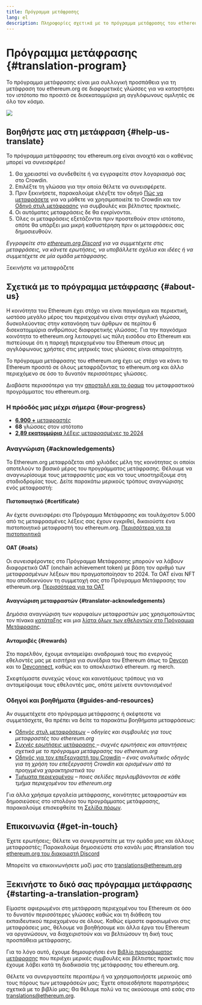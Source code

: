```yaml
---
title: Πρόγραμμα μετάφρασης
lang: el
description: Πληροφορίες σχετικά με το πρόγραμμα μετάφρασης του ethereum.org
---
```


# Πρόγραμμα μετάφρασης {#translation-program}

Το πρόγραμμα μετάφρασης είναι μια συλλογική προσπάθεια για τη μετάφραση του ethereum.org σε διαφορετικές γλώσσες για να καταστήσει τον ιστότοπο πιο προσιτό σε δισεκατομμύρια μη αγγλόφωνους ομιλητές σε όλο τον κόσμο.

![](./enterprise-eth.png)

## Βοηθήστε μας στη μετάφραση {#help-us-translate}

Το πρόγραμμα μετάφρασης του ethereum.org είναι ανοιχτό και ο καθένας μπορεί να συνεισφέρει!

1. Θα χρειαστεί να συνδεθείτε ή να εγγραφείτε στον λογαριασμό σας στο Crowdin.
2. Επιλέξτε τη γλώσσα για την οποία θέλετε να συνεισφέρετε.
3. Πριν ξεκινήσετε, παρακαλούμε ελέγξτε τον οδηγό [Πώς να μεταφράσετε](/contributing/translation-program/how-to-translate/) για να μάθετε να χρησιμοποιείτε το Crowdin και τον [Οδηγό στυλ μετάφρασης](/contributing/translation-program/translators-guide/) για συμβουλές και βέλτιστες πρακτικές.
4. Οι αυτόματες μεταφράσεις δε θα εγκρίνονται.
5. Όλες οι μεταφράσεις εξετάζονται πριν προστεθούν στον ιστότοπο, οπότε θα υπάρξει μια μικρή καθυστέρηση πριν οι μεταφράσεις σας δημοσιευθούν.

_Εγγραφείτε στο [ethereum.org Discord](/discord/) για να συμμετέχετε στις μεταφράσεις, να κάνετε ερωτήσεις, να υποβάλλετε σχόλια και ιδέες ή να συμμετέχετε σε μία ομάδα μετάφρασης._

<ButtonLink href="https://crowdin.com/project/ethereum-org/">
  Ξεκινήστε να μεταφράζετε
</ButtonLink>

## Σχετικά με το πρόγραμμα μετάφρασης {#about-us}

Η κοινότητα του Ethereum έχει στόχο να είναι παγκόσμια και περιεκτική, ωστόσο μεγάλο μέρος του περιεχομένου είναι στην αγγλική γλώσσα, δυσκολεύοντας στην κατανόηση των άρθρων σε περίπου 6 δισεκατομμύρια ανθρώπους διαφορετικής γλώσσας. Για την παγκόσμια κοινότητα το ethereum.org λειτουργεί ως πύλη εισόδου στο Ethereum και πιστεύουμε ότι η παροχή περιεχομένου του Ethereum στους μη αγγλόφωνους χρήστες στις μητρικές τους γλώσσες είναι απαραίτητη.

Το πρόγραμμα μετάφρασης του ethereum.org έχει ως στόχο να κάνει το Ethereum προσιτό σε όλους μεταφράζοντας το ethereum.org και άλλο περιεχόμενο σε όσο το δυνατόν περισσότερες γλώσσες.

Διαβάστε περισσότερα για την [ αποστολή και το όραμα](/contributing/translation-program/mission-and-vision) του μεταφραστικού προγράμματος του ethereum.org.

### Η πρόοδός μας μέχρι σήμερα {#our-progress}

- [**6.900 +** μεταφραστές](/contributing/translation-program/contributors/)
- **68** γλώσσες στον ιστότοπο
- [**2,89 εκατομμύρια** λέξεις μεταφρασμένες το 2024](/contributing/translation-program/acknowledgements/)

<TranslationChartImage />

### Αναγνώριση {#acknowledgements}

Το Ethereum.org μεταφράζεται από χιλιάδες μέλη της κοινότητας οι οποίοι αποτελούν το βασικό μέρος του προγράμματος μετάφρασης. Θέλουμε να αναγνωρίσουμε τους μεταφραστές μας και να τους υποστηρίξουμε στη σταδιοδρομίας τους. Δείτε παρακάτω μερικούς τρόπους αναγνώρισης ενός μεταφραστή:

#### Πιστοποιητικό {#certificate}

Αν έχετε συνεισφέρει στο Πρόγραμμα Μετάφρασης και τουλάχιστον 5.000 από τις μεταφρασμένες λέξεις σας έχουν εγκριθεί, δικαιούστε ένα πιστοποιητικό μεταφραστή του ethereum.org. [Περισσότερα για τα πιστοποιητικά](/contributing/translation-program/acknowledgements/#certificate)

#### OAT {#oats}

Οι συνεισφέροντες στο Πρόγραμμα Μετάφρασης μπορούν να λάβουν διαφορετικά OAT (onchain achievement token) με βάση τον αριθμό των μεταφρασμένων λέξεων που πραγματοποίησαν το 2024. Τα OAT είναι NFT που αποδεικνύουν τη συμμετοχή σας στο Πρόγραμμα Μετάφρασης του ethereum.org. [Περισσότερα για τα OAT](/contributing/translation-program/acknowledgements/#oats)

#### Αναγνώριση μεταφραστών {#translator-acknowledgements}

Δημόσια αναγνώριση των κορυφαίων μεταφραστών μας χρησιμοποιώντας τον πίνακα [κατάταξης](/contributing/translation-program/acknowledgements/) και μια [λίστα όλων των εθελοντών στο Πρόγραμμα Μετάφρασης](/contributing/translation-program/contributors/).

#### Ανταμοιβές {#rewards}

Στο παρελθόν, έχουμε ανταμείψει αναδρομικά τους πιο ενεργούς εθελοντές μας με εισιτήρια για συνέδρια του Ethereum όπως το [Devcon](https://devcon.org/en/) και το [Devconnect](https://devconnect.org/), καθώς και το αποκλειστικό ethereum. rg merch.

Σκεφτόμαστε συνεχώς νέους και καινοτόμους τρόπους για να ανταμείψουμε τους εθελοντές μας, οπότε μείνετε συντονισμένοι!

### Οδηγοί και βοηθήματα {#guides-and-resources}

Αν συμμετέχετε στο πρόγραμμα μετάφρασης ή σκέφτεστε να συμμετάσχετε, θα πρέπει να δείτε τα παρακάτω βοηθήματα μεταφράσεως:

- [Οδηγός στυλ μεταφράσεων](/contributing/translation-program/translators-guide/) _– οδηγίες και συμβουλές για τους μεταφραστές του ethereum.org_
- [Συχνές ερωτήσεις μετάφρασης ](/contributing/translation-program/faq/) _– συχνές ερωτήσεις και απαντήσεις σχετικά με το πρόγραμμα μετάφρασης του ethereum.org_
- [Οδηγός για τον επεξεργαστή του Crowdin](https://support.crowdin.com/online-editor/) _– ένας αναλυτικός οδηγός για τη χρήση του επεξεργαστή Crowdin και ορισμένων από τα προηγμένα χαρακτηριστικά του_
- [Τμήματα περιεχομένου](/contributing/translation-program/content-buckets/) _– ποιες σελίδες περιλαμβάνονται σε κάθε τμήμα περιεχομένου του ethereum.org_

Για άλλα χρήσιμα εργαλεία μετάφρασης, κοινότητες μεταφραστών και δημοσιεύσεις στο ιστολόγιο του προγράμματος μετάφρασης, παρακαλούμε επισκεφθείτε τη [Σελίδα πόρων](/contributing/translation-program/resources/).

## Επικοινωνία {#get-in-touch}

Έχετε ερωτήσεις; Θέλετε να συνεργαστείτε με την ομάδα μας και άλλους μεταφραστές; Παρακαλούμε δημοσιεύστε στο κανάλι μας #translation του [ethereum.org του διακομιστή Discord](https://discord.gg/ethereum-org)

Μπορείτε να επικοινωνήσετε μαζί μας στο translations@ethereum.org

## Ξεκινήστε το δικό σας πρόγραμμα μετάφρασης {#starting-a-translation-program}

Είμαστε αφιερωμένοι στη μετάφραση περιεχομένου του Ethereum σε όσο το δυνατόν περισσότερες γλώσσες καθώς και τη διάθεση του εκπαιδευτικού περιεχομένου σε όλους. Καθώς είμαστε αφοσιωμένοι στις μεταφράσεις μας, θέλουμε να βοηθήσουμε και άλλα έργα του Ethereum να οργανώσουν, να διαχειριστούν και να βελτιώσουν τη δική τους προσπάθεια μετάφρασης.

Για το λόγο αυτό, έχουμε δημιουργήσει ένα [Βιβλίο προγράμματος μετάφρασης](/contributing/translation-program/playbook/) που περιέχει μερικές συμβουλές και βέλτιστες πρακτικές που έχουμε λάβει κατά τη διαδικασία της μετάφρασης του ethereum.org.

Θέλετε να συνεργαστείτε περαιτέρω ή να χρησιμοποιήσετε μερικούς από τους πόρους των μεταφράσεών μας; Έχετε οποιεσδήποτε παρατηρήσεις σχετικά με το βιβλίο μας; Θα θέλαμε πολύ να τις ακούσουμε από εσάς στο translations@ethereum.org.
